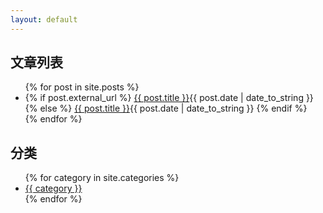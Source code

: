 ```yaml
---
layout: default
---
```


<h2 id="top-title">文章列表</h2>
<ul>
{% for post in site.posts %}
  <li class="post-{{ post.category }}">
  {% if post.external_url %}
    <a href="{{ post.url }}">{{ post.title }}</a><abbr>{{ post.date | date_to_string }}</abbr>
  {% else %}
    <a href="{{ post.url }}">{{ post.title }}</a><abbr>{{ post.date | date_to_string }}</abbr>
  {% endif %}
  </li>
{% endfor %}
</ul>

<h2 id="top-title">分类</h2>
<ul>
{% for category in site.categories %}
    <li class="post-{{ post.category }}">
      <a href="">{{ category }}</a>
    </li>
{% endfor %}
</ul>